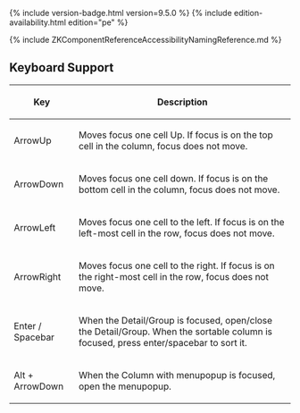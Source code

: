 {% include
version-badge.html version=9.5.0 %} {% include edition-availability.html edition="pe" %}

{% include ZKComponentReferenceAccessibilityNamingReference.md %}

## Keyboard Support

<table>
<thead>
<tr class="header">
<th><center>
<p>Key</p>
</center></th>
<th><center>
<p>Description</p>
</center></th>
</tr>
</thead>
<tbody>
<tr class="odd">
<td><p>ArrowUp</p></td>
<td><p>Moves focus one cell Up. If focus is on the top cell in the
column, focus does not move.</p></td>
</tr>
<tr class="even">
<td><p>ArrowDown</p></td>
<td><p>Moves focus one cell down. If focus is on the bottom cell in the
column, focus does not move.</p></td>
</tr>
<tr class="odd">
<td><p>ArrowLeft</p></td>
<td><p>Moves focus one cell to the left. If focus is on the left-most
cell in the row, focus does not move.</p></td>
</tr>
<tr class="even">
<td><p>ArrowRight</p></td>
<td><p>Moves focus one cell to the right. If focus is on the right-most
cell in the row, focus does not move.</p></td>
</tr>
<tr class="odd">
<td><p>Enter / Spacebar</p></td>
<td><p>When the Detail/Group is focused, open/close the Detail/Group.
When the sortable column is focused, press enter/spacebar to sort
it.</p></td>
</tr>
<tr class="even">
<td><p>Alt + ArrowDown</p></td>
<td><p>When the Column with menupopup is focused, open the
menupopup.</p></td>
</tr>
</tbody>
</table>
